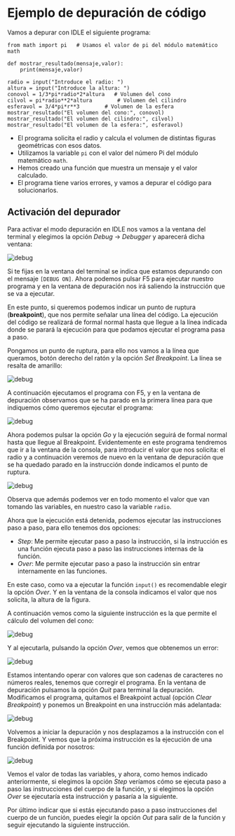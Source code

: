 # Ejemplo de depuración de código

Vamos a depurar con IDLE el siguiente programa:

```
from math import pi   # Usamos el valor de pi del módulo matemático math

def mostrar_resultado(mensaje,valor):
    print(mensaje,valor)

radio = input("Introduce el radio: ")
altura = input("Introduce la altura: ")
conovol = 1/3*pi*radio*2*altura   # Volumen del cono
cilvol = pi*radio**2*altura        # Volumen del cilindro
esferavol = 3/4*pi*r**3        # Volumen de la esfera
mostrar_resultado("El volumen del cono:", conovol)
mostrar_resultado("El volumen del cilindro:", cilvol)
mostrar_resultado("El volumen de la esfera:", esferavol)
```

* El programa solicita el radio y calcula el volumen de distintas figuras geométricas con esos datos.
* Utilizamos la variable `pi` con el valor del número Pi del módulo matemático `math`.
* Hemos creado una función que muestra un mensaje y el valor calculado.
* El programa tiene varios errores, y vamos a depurar el código para solucionarlos.

## Activación del depurador

Para activar el modo depuración en IDLE nos vamos a la ventana del terminal y elegimos la opción *Debug* -> *Debugger* y aparecerá dicha ventana:

![debug](img/debug01.png)

Si te fijas en la ventana del terminal se indica que estamos depurando con el mensaje `[DEBUG ON]`.
Ahora podemos pulsar F5 para ejecutar nuestro programa y en la ventana de depuración nos irá saliendo la instrucción que se va a ejecutar.

En este punto, si queremos podemos indicar un punto de ruptura (**breakpoint**), que nos permite señalar una línea del código. La ejecución del código se realizará de formal normal hasta que llegue a la línea indicada donde se parará la ejecución para que podamos ejecutar el programa pasa a paso.

Pongamos un punto de ruptura, para ello nos vamos a la línea que queramos, botón derecho del ratón y la opción *Set Breakpoint*. La línea se resalta de amarillo:

![debug](img/debug02.png)

A continuación ejecutamos el programa con F5, y en la ventana de depuración observamos que se ha parado en la primera línea para que indiquemos cómo queremos ejecutar el programa:

![debug](img/debug03.png)

Ahora podemos pulsar la opción *Go* y la ejecución seguirá de formal normal hasta que llegue al Breakpoint. Evidentemente en este programa tendremos que ir a la ventana de la consola, para introducir el valor que nos solicita: el radio y a continuación veremos de nuevo en la ventana de depuración que se ha quedado parado en la instrucción donde indicamos el punto de ruptura.

![debug](img/debug04.png)

Observa que además podemos ver en todo momento el valor que van tomando las variables, en nuestro caso la variable `radio`.

Ahora que la ejecución está detenida, podemos ejecutar las instrucciones paso a paso, para ello tenemos dos opciones:

* *Step*: Me permite ejecutar paso a paso la instrucción, si la instrucción es una función ejecuta paso a paso las instrucciones internas de la función.
* *Over*: Me permite ejecutar paso a paso la instrucción sin entrar internamente en las funciones.

En este caso, como va a ejecutar la función `input()` es recomendable elegir la opción *Over*. Y en la ventana de la consola indicamos el valor que nos solicita, la altura de la figura.

A continuación vemos como la siguiente instrucción es la que permite el cálculo del volumen del cono:

![debug](img/debug05.png)

Y al ejecutarla, pulsando la opción *Over*, vemos que obtenemos un error:

![debug](img/debug06.png)

Estamos intentando operar con valores que son cadenas de caracteres no números reales, tenemos que corregir el programa. En la ventana de depuración pulsamos la opción *Quit* para terminal la depuración. Modificamos el programa, quitamos el Breakpoint actual (opción *Clear Breakpoint*) y ponemos un Breakpoint en una instrucción más adelantada:

![debug](img/debug07.png)

Volvemos a iniciar la depuración y nos desplazamos a la instrucción con el Breakpoint. Y vemos que la próxima instrucción es la ejecución de una función definida por nosotros:

![debug](img/debug08.png)

Vemos el valor de todas las variables, y ahora, como hemos indicado anteriormente, si elegimos la opción *Step* veríamos cómo se ejecuta paso a paso las instrucciones del cuerpo de la función, y si elegimos la opción *Over* se ejecutaría esta instrucción y pasaría a la siguiente.

Por último indicar que si estás ejecutando paso a paso instrucciones del cuerpo de un función, puedes elegir la opción *Out* para salir de la función y seguir ejecutando la siguiente instrucción.







